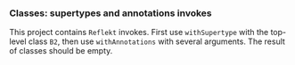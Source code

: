 ### Classes: supertypes and annotations invokes

This project contains `Reflekt` invokes. 
First use `withSupertype` with the top-level class `B2`, 
then use `withAnnotations` with several arguments. The result of classes should be empty.

